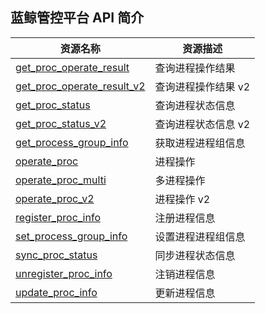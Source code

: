 ## 蓝鲸管控平台 API 简介

| 资源名称                                                      | 资源描述           |
| ------------------------------------------------------------- | ------------------ |
| [get_proc_operate_result](./get_proc_operate_result.md)       | 查询进程操作结果   |
| [get_proc_operate_result_v2](./get_proc_operate_result_v2.md) | 查询进程操作结果 v2   |
| [get_proc_status](./get_proc_status.md)                       | 查询进程状态信息   |
| [get_proc_status_v2](./get_proc_status_v2.md)                 | 查询进程状态信息 v2  |
| [get_process_group_info](./get_process_group_info.md)         | 获取进程进程组信息 |
| [operate_proc](./operate_proc.md)                             | 进程操作           |
| [operate_proc_multi](./operate_proc_multi.md)                 | 多进程操作           |
| [operate_proc_v2](./operate_proc_v2.md)                       | 进程操作 v2           |
| [register_proc_info](./register_proc_info.md)                 | 注册进程信息       |
| [set_process_group_info](./set_process_group_info.md)         | 设置进程进程组信息 |
| [sync_proc_status](./sync_proc_status.md)                     | 同步进程状态信息   |
| [unregister_proc_info](./unregister_proc_info.md)             | 注销进程信息       |
| [update_proc_info](./update_proc_info.md)                     | 更新进程信息       |